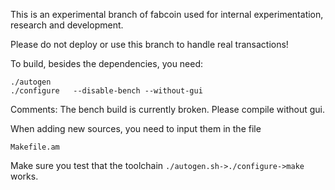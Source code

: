 This is an experimental branch of fabcoin used for internal experimentation, research and development. 

Please do not deploy or use this branch to handle real transactions! 


To build, besides the dependencies, you need:
```
./autogen
./configure   --disable-bench --without-gui
```

Comments: The bench build is currently broken. Please compile without gui.


When adding new sources, you need to input them in the file 

```Makefile.am```

Make sure you test that the toolchain ```./autogen.sh->./configure->make``` works. 

